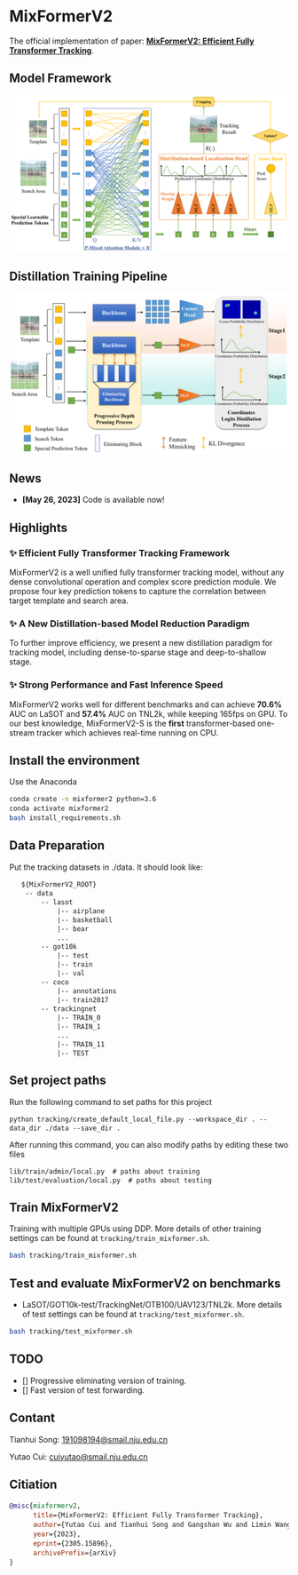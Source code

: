 # MixFormerV2
The official implementation of paper: [**MixFormerV2: Efficient Fully Transformer Tracking**](https://arxiv.org/abs/2305.15896).

## Model Framework
![model](tracking/model.png)

## Distillation Training Pipeline
![training](tracking/training.png)


## News

- **[May 26, 2023]** Code is available now!


## Highlights

### :sparkles: Efficient Fully Transformer Tracking Framework

MixFormerV2 is a well unified fully transformer tracking model, without any dense convolutional operation and complex score prediction module. We propose four key prediction tokens to capture the correlation between target template and search area.

### :sparkles: A New Distillation-based Model Reduction Paradigm

To further improve efficiency, we present a new distillation paradigm for tracking model, including dense-to-sparse stage and deep-to-shallow stage.

### :sparkles: Strong Performance and Fast Inference Speed

MixFormerV2 works well for different benchmarks and can achieve **70.6%** AUC on LaSOT and **57.4%** AUC on TNL2k, while keeping 165fps on GPU. To our best knowledge, MixFormerV2-S is the **first** transformer-based one-stream tracker which achieves real-time running on CPU.


## Install the environment
Use the Anaconda
``` bash
conda create -n mixformer2 python=3.6
conda activate mixformer2
bash install_requirements.sh
```

## Data Preparation
Put the tracking datasets in ./data. It should look like:
```
   ${MixFormerV2_ROOT}
    -- data
        -- lasot
            |-- airplane
            |-- basketball
            |-- bear
            ...
        -- got10k
            |-- test
            |-- train
            |-- val
        -- coco
            |-- annotations
            |-- train2017
        -- trackingnet
            |-- TRAIN_0
            |-- TRAIN_1
            ...
            |-- TRAIN_11
            |-- TEST
```

## Set project paths
Run the following command to set paths for this project
```
python tracking/create_default_local_file.py --workspace_dir . --data_dir ./data --save_dir .
```
After running this command, you can also modify paths by editing these two files
```
lib/train/admin/local.py  # paths about training
lib/test/evaluation/local.py  # paths about testing
```

## Train MixFormerV2

Training with multiple GPUs using DDP. More details of other training settings can be found at `tracking/train_mixformer.sh`.

``` bash
bash tracking/train_mixformer.sh
```

## Test and evaluate MixFormerV2 on benchmarks
- LaSOT/GOT10k-test/TrackingNet/OTB100/UAV123/TNL2k. More details of test settings can be found at `tracking/test_mixformer.sh`.

``` bash
bash tracking/test_mixformer.sh

```


## TODO
- [] Progressive eliminating version of training.
- [] Fast version of test forwarding.

## Contant
Tianhui Song: 191098194@smail.nju.edu.cn

Yutao Cui: cuiyutao@smail.nju.edu.cn 


## Citiation
``` bibtex
@misc{mixformerv2,
      title={MixFormerV2: Efficient Fully Transformer Tracking}, 
      author={Yutao Cui and Tianhui Song and Gangshan Wu and Limin Wang},
      year={2023},
      eprint={2305.15896},
      archivePrefix={arXiv}
}
```
